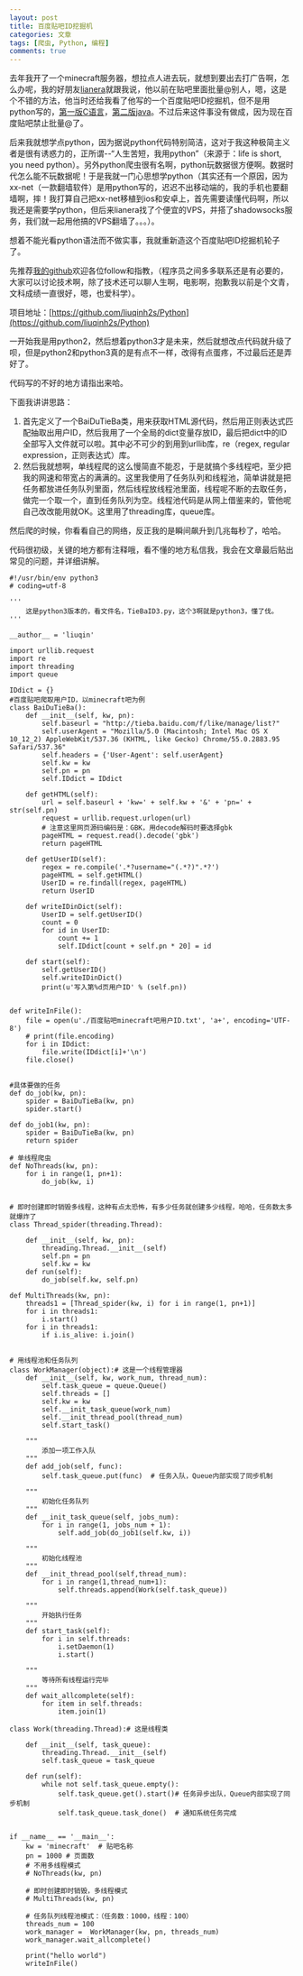 ```yaml
---
layout: post
title: 百度贴吧ID挖掘机
categories: 文章
tags: [爬虫, Python, 编程]
comments: true
---
```


去年我开了一个minecraft服务器，想拉点人进去玩，就想到要出去打广告啊，怎么办呢，我的好朋友[lianera](http://lianera.com)就跟我说，他以前在贴吧里面批量@别人，嗯，这是个不错的方法，他当时还给我看了他写的一个百度贴吧ID挖掘机，但不是用python写的，[第一版C语言](https://github.com/lianera/archives/tree/master/tieba-digger)，[第二版java](https://github.com/lianera/archives/tree/master/tbot)。不过后来这件事没有做成，因为现在百度贴吧禁止批量@了。

后来我就想学点python，因为据说python代码特别简洁，这对于我这种极简主义者是很有诱惑力的，正所谓--“人生苦短，我用python”（来源于：life is short, you need python）。另外python爬虫很有名啊，python玩数据很方便啊。数据时代怎么能不玩数据呢！于是我就一门心思想学python（其实还有一个原因，因为xx-net（一款翻墙软件）是用python写的，迟迟不出移动端的，我的手机也要翻墙啊，摔！我打算自己把xx-net移植到ios和安卓上，首先需要读懂代码啊，所以我还是需要学python，但后来lianera找了个便宜的VPS，并搭了shadowsocks服务，我们就一起用他搞的VPS翻墙了。。。）。

想着不能光看python语法而不做实事，我就重新造这个百度贴吧ID挖掘机轮子了。

先推荐[我的github](https://github.com/liuqinh2s)欢迎各位follow和指教，（程序员之间多多联系还是有必要的，大家可以讨论技术啊，除了技术还可以聊人生啊，电影啊，抱歉我以前是个文青，文科成绩一直很好，嗯，也爱科学）。

项目地址：[https://github.com/liuqinh2s/Python](https://github.com/liuqinh2s/Python)

一开始我是用python2，然后想着python3才是未来，然后就想改点代码就升级了呗，但是python2和python3真的是有点不一样，改得有点蛋疼，不过最后还是弄好了。

代码写的不好的地方请指出来哈。

下面我讲讲思路：

1. 首先定义了一个BaiDuTieBa类，用来获取HTML源代码，然后用正则表达式匹配抽取出用户ID，然后我用了一个全局的dict变量存放ID，最后把dict中的ID全部写入文件就可以啦。其中必不可少的到用到urllib库，re（regex, regular expression，正则表达式）库。
2. 然后我就想啊，单线程爬的这么慢简直不能忍，于是就搞个多线程吧，至少把我的网速和带宽占的满满的。这里我使用了任务队列和线程池，简单讲就是把任务都放进任务队列里面，然后线程放线程池里面，线程呢不断的去取任务，做完一个取一个，直到任务队列为空。线程池代码是从网上借鉴来的，管他呢自己改改能用就OK。这里用了threading库，queue库。

然后爬的时候，你看看自己的网络，反正我的是瞬间飙升到几兆每秒了，哈哈。

代码很初级，关键的地方都有注释哦，看不懂的地方私信我，我会在文章最后贴出常见的问题，并详细讲解。


```
#!/usr/bin/env python3
# coding=utf-8

'''
    这是python3版本的，看文件名，TieBaID3.py，这个3啊就是python3，懂了伐。
'''

__author__ = 'liuqin'

import urllib.request
import re
import threading
import queue

IDdict = {}
#百度贴吧爬取用户ID，以minecraft吧为例
class BaiDuTieBa():
    def __init__(self, kw, pn):
        self.baseurl = "http://tieba.baidu.com/f/like/manage/list?"
        self.userAgent = "Mozilla/5.0 (Macintosh; Intel Mac OS X 10_12_2) AppleWebKit/537.36 (KHTML, like Gecko) Chrome/55.0.2883.95 Safari/537.36"
        self.headers = {'User-Agent': self.userAgent}
        self.kw = kw
        self.pn = pn
        self.IDdict = IDdict

    def getHTML(self):
        url = self.baseurl + 'kw=' + self.kw + '&' + 'pn=' + str(self.pn)
        request = urllib.request.urlopen(url)
        # 注意这里网页源码编码是：GBK，用decode解码时要选择gbk
        pageHTML = request.read().decode('gbk')
        return pageHTML

    def getUserID(self):
        regex = re.compile('.*?username="(.*?)".*?')
        pageHTML = self.getHTML()
        UserID = re.findall(regex, pageHTML)
        return UserID

    def writeIDinDict(self):
        UserID = self.getUserID()
        count = 0
        for id in UserID:
            count += 1
            self.IDdict[count + self.pn * 20] = id

    def start(self):
        self.getUserID()
        self.writeIDinDict()
        print(u'写入第%d页用户ID' % (self.pn))


def writeInFile():
    file = open(u'./百度贴吧minecraft吧用户ID.txt', 'a+', encoding='UTF-8')
    # print(file.encoding)
    for i in IDdict:
        file.write(IDdict[i]+'\n')
    file.close()


#具体要做的任务
def do_job(kw, pn):
    spider = BaiDuTieBa(kw, pn)
    spider.start()

def do_job1(kw, pn):
    spider = BaiDuTieBa(kw, pn)
    return spider

# 单线程爬虫
def NoThreads(kw, pn):
    for i in range(1, pn+1):
        do_job(kw, i)


# 即时创建即时销毁多线程，这种有点太恐怖，有多少任务就创建多少线程，哈哈，任务数太多就爆炸了
class Thread_spider(threading.Thread):

    def __init__(self, kw, pn):
        threading.Thread.__init__(self)
        self.pn = pn
        self.kw = kw
    def run(self):
        do_job(self.kw, self.pn)

def MultiThreads(kw, pn):
    threads1 = [Thread_spider(kw, i) for i in range(1, pn+1)]
    for i in threads1:
        i.start()
    for i in threads1:
        if i.is_alive: i.join()


# 用线程池和任务队列
class WorkManager(object):# 这是一个线程管理器
    def __init__(self, kw, work_num, thread_num):
        self.task_queue = queue.Queue()
        self.threads = []
        self.kw = kw
        self.__init_task_queue(work_num)
        self.__init_thread_pool(thread_num)
        self.start_task()

    """
        添加一项工作入队
    """
    def add_job(self, func):
        self.task_queue.put(func)  # 任务入队，Queue内部实现了同步机制

    """
        初始化任务队列
    """
    def __init_task_queue(self, jobs_num):
        for i in range(1, jobs_num + 1):
            self.add_job(do_job1(self.kw, i))

    """
        初始化线程池
    """
    def __init_thread_pool(self,thread_num):
        for i in range(1,thread_num+1):
            self.threads.append(Work(self.task_queue))

    """
        开始执行任务
    """
    def start_task(self):
        for i in self.threads:
            i.setDaemon(1)
            i.start()

    """
        等待所有线程运行完毕
    """
    def wait_allcomplete(self):
        for item in self.threads:
            item.join(1)  

class Work(threading.Thread):# 这是线程类

    def __init__(self, task_queue):
        threading.Thread.__init__(self)
        self.task_queue = task_queue

    def run(self):
        while not self.task_queue.empty():
            self.task_queue.get().start()# 任务异步出队，Queue内部实现了同步机制
            self.task_queue.task_done()  # 通知系统任务完成


if __name__ == '__main__':
    kw = 'minecraft'  # 贴吧名称
    pn = 1000 # 页面数
    # 不用多线程模式
    # NoThreads(kw, pn)

    # 即时创建即时销毁，多线程模式
    # MultiThreads(kw, pn)

    # 任务队列线程池模式：（任务数：1000，线程：100）
    threads_num = 100
    work_manager =  WorkManager(kw, pn, threads_num)
    work_manager.wait_allcomplete()

    print("hello world")
    writeInFile()
```
